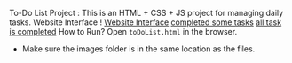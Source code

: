 To-Do List Project :
This is an HTML + CSS + JS project for managing daily tasks.
Website Interface !
[Website Interface](img1.png)
[completed some tasks](img2.png)
[all task is completed](img3.png)
How to Run?
Open `toDoList.html` in the browser.
* Make sure the images folder is in the same location as the files.
